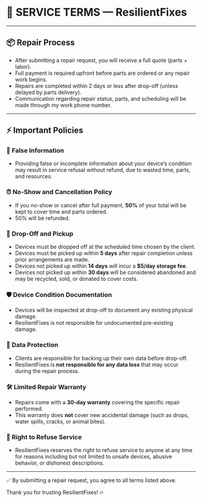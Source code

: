# 📜 SERVICE TERMS — ResilientFixes

---

## 📦 Repair Process

- After submitting a repair request, you will receive a full quote (parts + labor).
- Full payment is required upfront before parts are ordered or any repair work begins.
- Repairs are completed within 2 days or less after drop-off (unless delayed by parts delivery).
- Communication regarding repair status, parts, and scheduling will be made through my work phone number.

---

## ⚡ Important Policies

### 🛑 False Information
- Providing false or incomplete information about your device’s condition may result in service refusal without refund, due to wasted time, parts, and resources.

### ⏰ No-Show and Cancellation Policy
- If you no-show or cancel after full payment, **50%** of your total will be kept to cover time and parts ordered.
- 50% will be refunded.

### 📅 Drop-Off and Pickup
- Devices must be dropped off at the scheduled time chosen by the client.
- Devices must be picked up within **5 days** after repair completion unless prior arrangements are made.
- Devices not picked up within **14 days** will incur a **$5/day storage fee**.
- Devices not picked up within **30 days** will be considered abandoned and may be recycled, sold, or donated to cover costs.

### 🛡️ Device Condition Documentation
- Devices will be inspected at drop-off to document any existing physical damage.
- ResilientFixes is not responsible for undocumented pre-existing damage.

### 💾 Data Protection
- Clients are responsible for backing up their own data before drop-off.
- ResilientFixes is **not responsible for any data loss** that may occur during the repair process.

### 🛠️ Limited Repair Warranty
- Repairs come with a **30-day warranty** covering the specific repair performed.
- This warranty does **not** cover new accidental damage (such as drops, water spills, cracks, or animal bites).

### 🚫 Right to Refuse Service
- ResilientFixes reserves the right to refuse service to anyone at any time for reasons including but not limited to unsafe devices, abusive behavior, or dishonest descriptions.

---

✅ By submitting a repair request, you agree to all terms listed above.

Thank you for trusting ResilientFixes! 🔥
